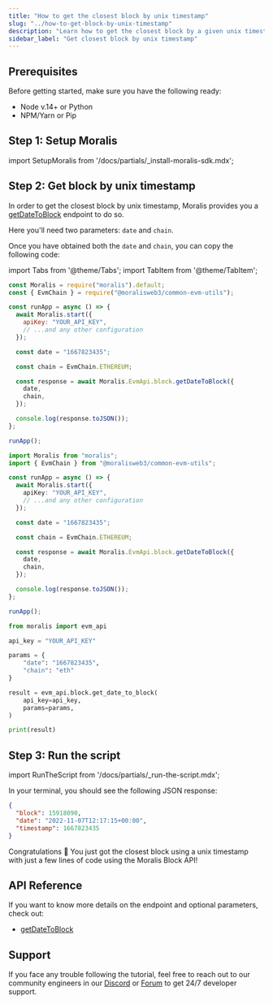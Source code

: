 ```yaml
---
title: "How to get the closest block by unix timestamp"
slug: "../how-to-get-block-by-unix-timestamp"
description: "Learn how to get the closest block by a given unix timestamp using Moralis Block API."
sidebar_label: "Get closest block by unix timestamp"
---
```


## Prerequisites

Before getting started, make sure you have the following ready:

- Node v.14+ or Python
- NPM/Yarn or Pip

## Step 1: Setup Moralis

import SetupMoralis from '/docs/partials/\_install-moralis-sdk.mdx';

<SetupMoralis node="moralis @moralisweb3/common-evm-utils" python="moralis" />

## Step 2: Get block by unix timestamp

In order to get the closest block by unix timestamp, Moralis provides you a [getDateToBlock](/web3-data-api/evm/reference/get-date-to-block) endpoint to do so.

Here you'll need two parameters: `date` and `chain`.

Once you have obtained both the `date` and `chain`, you can copy the following code:

import Tabs from '@theme/Tabs';
import TabItem from '@theme/TabItem';

<Tabs groupId="programming-language">
  <TabItem value="javascript" label="index.js (JavaScript)" default>

```javascript index.js
const Moralis = require("moralis").default;
const { EvmChain } = require("@moralisweb3/common-evm-utils");

const runApp = async () => {
  await Moralis.start({
    apiKey: "YOUR_API_KEY",
    // ...and any other configuration
  });

  const date = "1667823435";

  const chain = EvmChain.ETHEREUM;

  const response = await Moralis.EvmApi.block.getDateToBlock({
    date,
    chain,
  });

  console.log(response.toJSON());
};

runApp();
```

</TabItem>
<TabItem value="typescript" label="index.ts (TypeScript)">

```typescript index.ts
import Moralis from "moralis";
import { EvmChain } from "@moralisweb3/common-evm-utils";

const runApp = async () => {
  await Moralis.start({
    apiKey: "YOUR_API_KEY",
    // ...and any other configuration
  });

  const date = "1667823435";

  const chain = EvmChain.ETHEREUM;

  const response = await Moralis.EvmApi.block.getDateToBlock({
    date,
    chain,
  });

  console.log(response.toJSON());
};

runApp();
```

</TabItem>
<TabItem value="python" label="index.py (Python)">

```python index.py
from moralis import evm_api

api_key = "YOUR_API_KEY"

params = {
    "date": "1667823435",
    "chain": "eth"
}

result = evm_api.block.get_date_to_block(
    api_key=api_key,
    params=params,
)

print(result)
```

</TabItem>
</Tabs>

## Step 3: Run the script

import RunTheScript from '/docs/partials/\_run-the-script.mdx';

<RunTheScript />

In your terminal, you should see the following JSON response:

```json
{
  "block": 15918090,
  "date": "2022-11-07T12:17:15+00:00",
  "timestamp": 1667823435
}
```

Congratulations 🥳 You just got the closest block using a unix timestamp with just a few lines of code using the Moralis Block API!

## API Reference

If you want to know more details on the endpoint and optional parameters, check out:

- [getDateToBlock](/web3-data-api/evm/reference/get-date-to-block)

## Support

If you face any trouble following the tutorial, feel free to reach out to our community engineers in our [Discord](https://moralis.io/discord) or [Forum](https://forum.moralis.io) to get 24/7 developer support.
